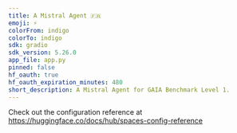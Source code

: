 ```yaml
---
title: A Mistral Agent 🇫🇷
emoji: ⚡️
colorFrom: indigo
colorTo: indigo
sdk: gradio
sdk_version: 5.26.0
app_file: app.py
pinned: false
hf_oauth: true
hf_oauth_expiration_minutes: 480
short_description: A Mistral Agent for GAIA Benchmark Level 1.
---
```


Check out the configuration reference at https://huggingface.co/docs/hub/spaces-config-reference
